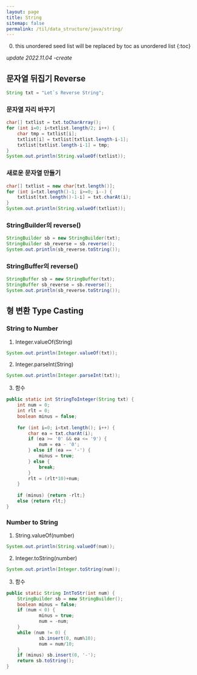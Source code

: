 ```yaml
---
layout: page
title: String
sitemap: false
permalink: /til/data_structure/java/string/
---
```

0. this unordered seed list will be replaced by toc as unordered list
{:toc}

*update 2022.11.04 -create*

## 문자열 뒤집기 Reverse
```java
String txt = "Let`s Reverse String";
```

### 문자열 자리 바꾸기
```java
char[] txtlist = txt.toCharArray();
for (int i=0; i<txtlist.length/2; i++) {
	char tmp = txtlist[i];
	txtlist[i] = txtlist[txtlist.length-i-1];
	txtlist[txtlist.length-i-1] = tmp;
}
System.out.println(String.valueOf(txtlist));
```

### 새로운 문자열 만들기
```java
char[] txtlist = new char[txt.length()];
for (int i=txt.length()-1; i>=0; i--) {
	txtlist[txt.length()-1-i] = txt.charAt(i);
}
System.out.println(String.valueOf(txtlist));
```

### StringBuilder의 reverse()
```java
StringBuilder sb = new StringBuilder(txt);
StringBuilder sb_reverse = sb.reverse();
System.out.println(sb_reverse.toString());
```

### StringBuffer의 reverse()
```java
StringBuffer sb = new StringBuffer(txt);
StringBuffer sb_reverse = sb.reverse();
System.out.println(sb_reverse.toString());
```

## 형 변환 Type Casting
### String to Number
1. Integer.valueOf(String)
```java
System.out.println(Integer.valueOf(txt));
```

2. Integer.parseInt(String)
```java
System.out.println(Integer.parseInt(txt));
```

3. 함수
```java
public static int StringToInteger(String txt) {
	int num = 0;
	int rlt = 0;
	boolean minus = false;
	
	for (int i=0; i<txt.length(); i++) {
		char ea = txt.charAt(i);
		if (ea >= '0' && ea <= '9') {
			num = ea - '0';
		} else if (ea == '-') {
			minus = true;
		} else {
			break;
		}
		rlt = (rlt*10)+num;
	}
	
	if (minus) {return -rlt;}
	else {return rlt;}
}
```

### Number to String
1. String.valueOf(number)
```java
System.out.println(String.valueOf(num));
```

2. Integer.toString(number)
```java
System.out.println(Integer.toString(num));
```

3. 함수
```java
public static String IntToStr(int num) {
	StringBuilder sb = new StringBuilder();
	boolean minus = false;
	if (num < 0) {
			minus = true;
			num = -num;
	}
	while (num != 0) {
			sb.insert(0, num%10);
			num = num/10;
	}
	if (minus) sb.insert(0, '-');
	return sb.toString();
}
```